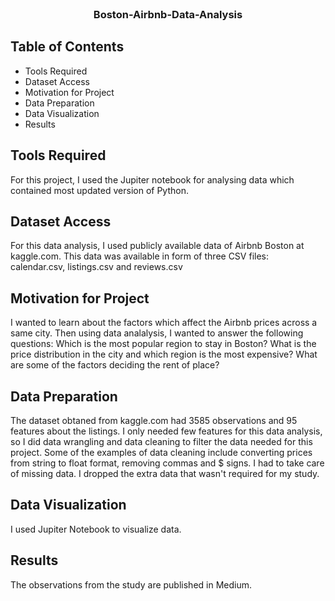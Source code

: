 
<!-- PROJECT LOGO -->
<br />
<p align="center">

  <h3 align="center">Boston-Airbnb-Data-Analysis</h3>

</p>



<!-- TABLE OF CONTENTS -->
## Table of Contents

* Tools Required
* Dataset Access
* Motivation for Project
* Data Preparation
* Data Visualization
* Results

<!-- Tools Required -->
## Tools Required

For this project, I used the Jupiter notebook for analysing data which contained most updated version of Python.

<!-- Dataset Access -->
## Dataset Access

For this data analysis, I used publicly available data of Airbnb Boston at kaggle.com. This data was available in form of three CSV files: 
calendar.csv, listings.csv and reviews.csv

<!-- Motivation for Project -->
## Motivation for Project

I wanted to learn about the factors which affect the Airbnb prices across a same city. Then using data analalysis, I wanted to answer the following questions:
Which is the most popular region to stay in Boston?
What is the price distribution in the city and which region is the most expensive?
What are some of the factors deciding the rent of place?

<!-- Data Preparation -->
## Data Preparation

The dataset obtaned from kaggle.com had 3585 observations and 95 features about the listings. I only needed few features for this data analysis, so I did data wrangling and data cleaning to filter the data needed for this project.
Some of the examples of data cleaning include converting prices from string to float format, removing commas and $ signs. I had to take care of missing data. I dropped the extra data that wasn't required for my study.

<!-- Data Visualization -->
## Data Visualization

I used Jupiter Notebook to visualize data.

<!-- Results -->
## Results

The observations from the study are published in Medium.
